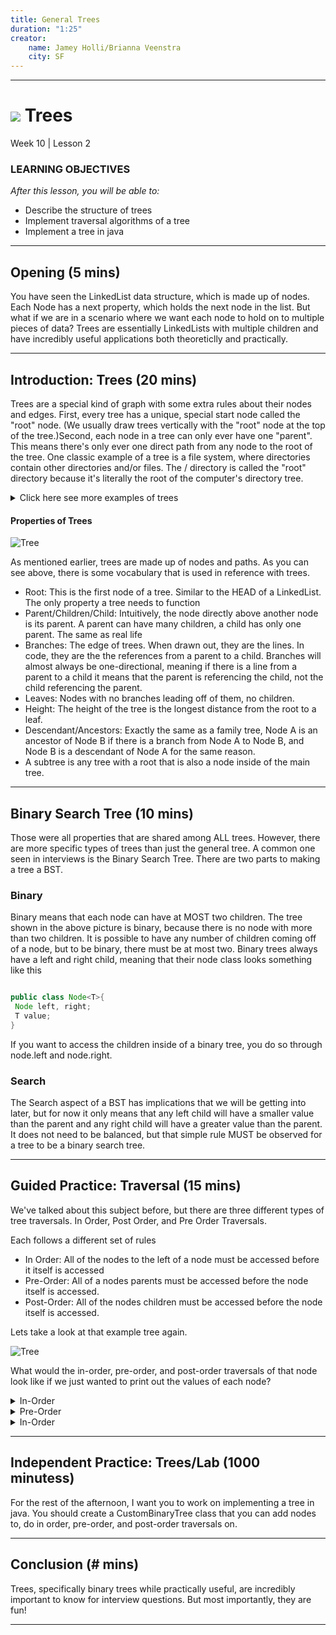 ```yaml
---
title: General Trees
duration: "1:25"
creator:
    name: Jamey Holli/Brianna Veenstra
    city: SF
---
```



---
# ![](https://ga-dash.s3.amazonaws.com/production/assets/logo-9f88ae6c9c3871690e33280fcf557f33.png) Trees
Week 10 | Lesson 2

### LEARNING OBJECTIVES
*After this lesson, you will be able to:*
- Describe the structure of trees
- Implement traversal algorithms of a tree
- Implement a tree in java


---
<a name="opening"></a>
## Opening (5 mins)

You have seen the LinkedList data structure, which is made up of nodes. Each Node has a next property, which holds the next node in the list. But what if we are in a scenario where we want each node to hold on to multiple pieces of data? Trees are essentially LinkedLists with multiple children and have 
incredibly useful applications both theoreticlly and practically. 
***

<a name="introduction"></a>
## Introduction: Trees (20 mins)


Trees are a special kind of graph with some extra rules about their nodes and edges. First, every tree has a unique, special start node called the "root" node. (We usually draw trees vertically with the "root" node at the top of the tree.)Second, each node in a tree can only ever have one "parent". This means there's only ever one direct path from any node to the root of the tree. One classic example of a tree is a file system, where directories contain other directories and/or files. The / directory is called the "root" directory because it's literally the root of the computer's directory tree. 

<details>
  <summary>Click here see more examples of trees</summary>
- XML tree
- comment trees
- data compression algorithm trees
- single-elimination tournaments
- calculator's order of operations
</details>


#### Properties of Trees

![Tree](http://holowczak.com/wp-content/uploads/tree_example.gif)

As mentioned earlier, trees are made up of nodes and paths. As you can see above, there is some vocabulary that is used in reference with trees. 

- Root:  This is the first node of a tree. Similar to the HEAD of a LinkedList. The only property a tree needs to function
- Parent/Children/Child: Intuitively, the node directly above another node is its parent. A parent can have many children, a child has only one parent. The same as real life
- Branches: The edge of trees. When drawn out, they are the lines. In code, they are the the references from a parent to a child. Branches will almost always be one-directional, meaning if there is a line from a parent to a child it means that the parent is referencing the child, not the child referencing the parent. 
- Leaves: Nodes with no branches leading off of them, no children. 
- Height: The height of the tree is the longest distance from the root to a leaf. 
- Descendant/Ancestors: Exactly the same as a  family tree, Node A is an ancestor of Node B if there is a branch from Node A to Node B, and Node B is a descendant of Node A for the same reason. 
- A subtree is any tree with a root that is also a node inside of the main tree. 

***



<a name="Binary Search Tree"></a>
## Binary Search Tree (10 mins)

Those were all properties that are shared among ALL trees. However, there are more specific types of trees than just the general tree. A common one seen in interviews is the Binary Search Tree. There are two parts to making a tree a BST. 

### Binary

 Binary means that each node can have at MOST two children. The tree shown in the above picture is binary, because there is no node with more than two children. It is possible to have any number of children coming off of a node, but to be binary, there must be at most two. Binary trees always have a left and right child, meaning that their node class looks something like this

 ```java

 public class Node<T>{
  Node left, right;
  T value;
 }
```
If you want to access the children inside of a binary tree, you do so through node.left and node.right. 

### Search

The Search aspect of a BST has implications that we will be getting into later, but for now it only means that any left child will have a smaller value than the parent and any right child will have a greater value than the parent. It does not need to be balanced, but that simple rule MUST be observed for a tree to be a binary search tree. 
***

<a name="guided-practice: Traversals"></a>
## Guided Practice: Traversal (15 mins)

We've talked about this subject before, but there are three different types of tree traversals. In Order, Post Order, and Pre Order Traversals. 

Each follows a different set of rules

- In Order: All of the nodes to the left of a node must be accessed before it itself is accessed
- Pre-Order: All of a nodes parents must be accessed before the node itself is accessed. 
- Post-Order: All of the nodes children must be accessed before the node itself is accessed. 

Lets take a look at that example tree again.

![Tree](http://holowczak.com/wp-content/uploads/tree_example.gif)

 What would the in-order, pre-order, and post-order traversals of that node look like if we just wanted to print out the values of each node?

<details>
  <summary>In-Order</summary>
    1 3 4 5 7 8 10

    NOTE: Notice that on a binary search tree the in order traversal gives us the numbers actually in order. 
</details>

<details>
  <summary>Pre-Order</summary>
    5 3 1 4 8 7 10
</details>

<details>
  <summary>In-Order</summary>
    10 7 8 1 4 3 5 
</details>


***

<a name="ind-practice"></a>
## Independent Practice: Trees/Lab (1000 minutess)

For the rest of the afternoon, I want you to work on implementing a  tree in java. You should create a CustomBinaryTree class that you can add nodes to, do in order, pre-order, and post-order traversals on. 


***

<a name="conclusion"></a>
## Conclusion (# mins)

Trees, specifically binary trees while practically useful, are incredibly important to know for interview questions. But most importantly, they are fun!

***
